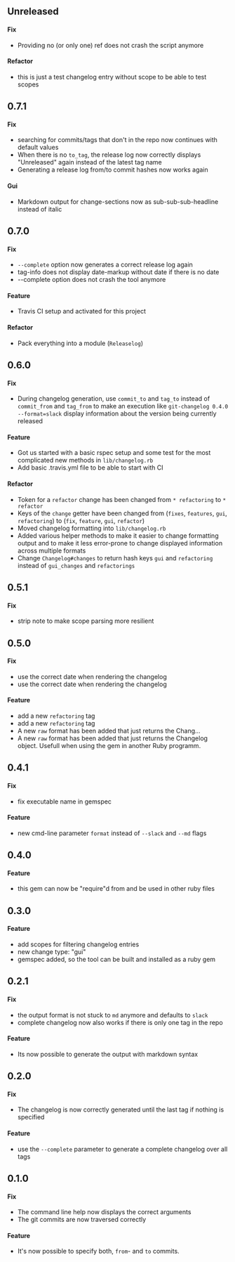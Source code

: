 ## Unreleased

#### Fix
* Providing no (or only one) ref does not crash the script anymore

#### Refactor
* this is just a test changelog entry without scope to be able to test scopes

## 0.7.1

#### Fix
* searching for commits/tags that don't in the repo now continues with default values
* When there is no `to_tag`, the release log now correctly displays "Unreleased" again instead of the latest tag name
* Generating a release log from/to commit hashes now works again

#### Gui
* Markdown output for change-sections now as sub-sub-sub-headline instead of italic

## 0.7.0

#### Fix
* `--complete` option now generates a correct release log again
* tag-info does not display date-markup without date if there is no date
* --complete option does not crash the tool anymore

#### Feature
* Travis CI setup and activated for this project

#### Refactor
* Pack everything into a module (`Releaselog`)

## 0.6.0

#### Fix
* During changelog generation, use `commit_to` and `tag_to` instead of `commit_from` and `tag_from` to make an execution like `git-changelog 0.4.0 --format=slack` display information about the version being currently released

#### Feature
* Got us started with a basic rspec setup and some test for the most complicated new methods in `lib/changelog.rb`
* Add basic .travis.yml file to be able to start with CI

#### Refactor
* Token for a `refactor` change has been changed from `* refactoring` to `* refactor`
* Keys of the `change` getter have been changed from (`fixes`, `features`, `gui`, `refactoring`) to (`fix`, `feature`, `gui`, `refactor`)
* Moved changelog formatting into `lib/changelog.rb`
* Added various helper methods to make it easier to change formatting output and to make it less error-prone to change displayed information across multiple formats
* Change `Changelog#changes` to return hash keys `gui` and `refactoring` instead of `gui_changes` and `refactorings`

## 0.5.1

#### Fix
* strip note to make scope parsing more resilient

## 0.5.0

#### Fix
* use the correct date when rendering the changelog
* use the correct date when rendering the changelog

#### Feature
* add a new `refactoring` tag
* add a new `refactoring` tag
* A new `raw` format has been added that just returns the Chang…
* A new `raw` format has been added that just returns the Changelog object. Usefull when using the gem in another Ruby programm.

## 0.4.1

#### Fix
* fix executable name in gemspec

#### Feature
* new cmd-line parameter `format` instead of `--slack` and `--md` flags

## 0.4.0

#### Feature
* this gem can now be "require"d from and be used in other ruby files

## 0.3.0

#### Feature
* add scopes for filtering changelog entries
* new change type: "gui"
* gemspec added, so the tool can be built and installed as a ruby gem

## 0.2.1

#### Fix
* the output format is not stuck to `md` anymore and defaults to `slack`
* complete changelog now also works if there is only one tag in the repo

#### Feature
* Its now possible to generate the output with markdown syntax

## 0.2.0

#### Fix
* The changelog is now correctly generated until the last tag if nothing is specified

#### Feature
* use the `--complete` parameter to generate a complete changelog over all tags

## 0.1.0

#### Fix
* The command line help now displays the correct arguments
* The git commits are now traversed correctly

#### Feature
* It's now possible to specify both, `from`- and `to` commits.

